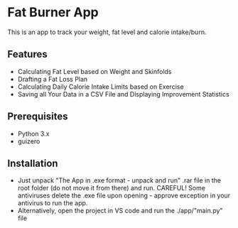 # Fat Burner App

This is an app to track your weight, fat level and calorie intake/burn.


## Features

- Calculating Fat Level based on Weight and Skinfolds
- Drafting a Fat Loss Plan
- Calculating Daily Calorie Intake Limits based on Exercise
- Saving all Your Data in a CSV File and Displaying Improvement Statistics


## Prerequisites

- Python 3.x
- guizero

## Installation

- Just unpack "The App in .exe format - unpack and run" .rar file in the root folder (do not move it from there) and run. CAREFUL! Some antiviruses delete the .exe file upon opening - approve exception in your antivirus to run the app.
- Alternatively, open the project in VS code and run the ./app/"main.py" file
